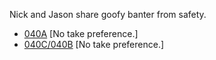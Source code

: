 Nick and Jason share goofy banter from safety.

* [040A](040A.md) [No take preference.]
* [040C/040B](040C-040B.md) [No take preference.]
